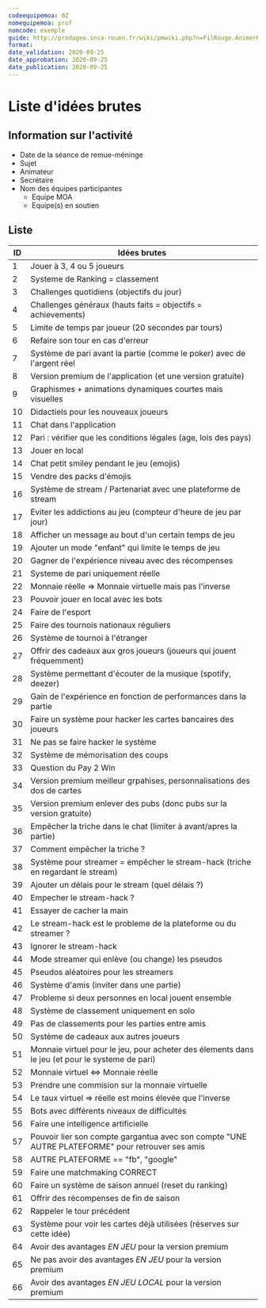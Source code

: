 ```yaml
---
codeequipemoa: 0Z
nomequipemoa: prof
nomcode: exemple
guide: http://prodageo.insa-rouen.fr/wiki/pmwiki.php?n=FilRouge.AnimerRemueMeninge
format:
date_validation: 2020-09-25
date_approbation: 2020-09-25
date_publication: 2020-09-25
---
```


# Liste d'idées brutes

## Information sur l'activité
- Date de la séance de remue-méninge
- Sujet
- Animateur
- Secrétaire
- Nom des équipes participantes
  - Equipe MOA
  - Equipe(s) en soutien

## Liste

| ID | Idées brutes 	                                                                                  |
|----|--------------------------------------------------------------------------------------------------|
| 1  | Jouer à 3, 4 ou 5 joueurs                                                                        |
| 2  | Systeme de Ranking = classement                                                                  |
| 3  | Challenges quotidiens (objectifs du jour)                                                        |
| 4  | Challenges généraux (hauts faits = objectifs = achievements)                                     |
| 5  | Limite de temps par joueur (20 secondes par tours)                                               |
| 6  | Refaire son tour en cas d'erreur                                                                 |
| 7  | Système de pari avant la partie (comme le poker) avec de l'argent réel                           |
| 8  | Version premium de l'application (et une version gratuite)                                       |
| 9  | Graphismes + animations dynamiques courtes mais visuelles                                        |
| 10 | Didactiels pour les nouveaux joueurs                                                             |
| 11 | Chat dans l'application                                                                          |
| 12 | Pari : vérifier que les conditions légales (age, lois des pays)                                  |
| 13 | Jouer en local                                                                                   |
| 14 | Chat petit smiley pendant le jeu (emojis)                                                        |
| 15 | Vendre des packs d'émojis                                                                        |
| 16 | Système de stream / Partenariat avec une plateforme de stream                                    |
| 17 | Eviter les addictions au jeu (compteur d'heure de jeu par jour)                                  |
| 18 | Afficher un message au bout d'un certain temps de jeu                                            |
| 19 | Ajouter un mode "enfant" qui limite le temps de jeu                                              |
| 20 | Gagner de l'expérience niveau avec des récompenses                                               |
| 21 | Systeme de pari uniquement réelle                                                                |
| 22 | Monnaie réelle => Monnaie virtuelle mais pas l'inverse                                           |
| 23 | Pouvoir jouer en local avec les bots                                                             |
| 24 | Faire de l'esport                                                                                |
| 25 | Faire des tournois nationaux réguliers                                                           |
| 26 | Système de tournoi à l'étranger                                                                  |
| 27 | Offrir des cadeaux aux gros joueurs (joueurs qui jouent fréquemment)                             |
| 28 | Système permettant d'écouter de la musique (spotify, deezer)                                     |
| 29 | Gain de l'expérience en fonction de performances dans la partie                                  |
| 30 | Faire un système pour hacker les cartes bancaires des joueurs                                    |
| 31 | Ne pas se faire hacker le système                                                                |
| 32 | Système de mémorisation des coups                                                                |
| 33 | Question du Pay 2 Win                                                                            |
| 34 | Version premium meilleur grpahises, personnalisations des dos de cartes                          |
| 35 | Version premium enlever des pubs (donc pubs sur la version gratuite)                             |
| 36 | Empêcher la triche dans le chat (limiter à avant/apres la partie)                                |
| 37 | Comment empêcher la triche ?                                                                     |
| 38 | Système pour streamer = empêcher le stream-hack (triche en regardant le stream)                  |
| 39 | Ajouter un délais pour le stream (quel délais ?)                                                 |
| 40 | Empecher le stream-hack ?                                                                        |
| 41 | Essayer de cacher la main                                                                        |
| 42 | Le stream-hack est le probleme de la plateforme ou du streamer ?                                 |
| 43 | Ignorer le stream-hack                                                                           |
| 44 | Mode streamer qui enlève (ou change) les pseudos                                                 |
| 45 | Pseudos aléatoires pour les streamers                                                            |
| 46 | Système d'amis (inviter dans une partie)                                                         |
| 47 | Probleme si deux personnes en local jouent ensemble                                              |
| 48 | Système de classement uniquement en solo                                                         |
| 49 | Pas de classements pour les parties entre amis                                                   |
| 50 | Système de cadeaux aux autres joueurs                                                            |
| 51 | Monnaie virtuel pour le jeu, pour acheter des élements dans le jeu (et pour le systeme de pari)  |
| 52 | Monnaie virtuel <=> Monnaie réelle                                                               |
| 53 | Prendre une commision sur la monnaie virtuelle                                                   |
| 54 | Le taux virtuel => réelle est moins élevée que l'inverse                                         |
| 55 | Bots avec différents niveaux de difficultés                                                      |
| 56 | Faire une intelligence artificielle                                                              |
| 57 | Pouvoir lier son compte gargantua avec son compte "UNE AUTRE PLATEFORME" pour retrouver ses amis |
| 58 | AUTRE PLATEFORME == "fb", "google"                                                               |
| 59 | Faire une matchmaking CORRECT                                                                    |
| 60 | Faire un système de saison annuel (reset du ranking)                                             |
| 61 | Offrir des récompenses de fin de saison                                                          |
| 62 | Rappeler le tour précédent                                                                       |
| 63 | Système pour voir les cartes déjà utilisées (réserves sur cette idée)                            |
| 64 | Avoir des avantages *EN JEU* pour la version premium                                             |
| 65 | Ne pas avoir des avantages *EN JEU* pour la version premium                                      |
| 66 | Avoir des avantages *EN JEU LOCAL* pour la version premium                                       |
